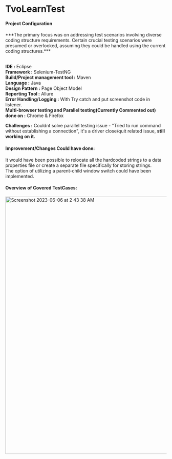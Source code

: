 # TvoLearnTest

<h4>Project Configuration</h4>
***The primary focus was on addressing test scenarios involving diverse coding structure requirements. Certain crucial testing scenarios were presumed or overlooked, assuming they could be handled using the current coding structures.***</br></br>


**IDE :** Eclipse </br>
**Framework :** Selenium-TestNG</br>
**Build/Project management tool :** Maven</br>
**Language :** Java</br>
**Design Pattern :** Page Object Model</br>
**Reporting Tool :** Allure</br>
**Error Handling/Logging :** With Try catch and put screenshot code in listener.</br>
**Multi-browser testing and Parallel testing(Currently Commented out) done on :** Chrome & Firefox </br>

**Challenges :** Couldnt solve parallel testing issue - "Tried to run command without establishing a connection", it's a driver close/quit related issue, **still working on it.** </br>

<h4>Improvement/Changes Could have done:</h4>

It would have been possible to relocate all the hardcoded strings to a data properties file or create a separate file specifically for storing strings.</br>
The option of utilizing a parent-child window switch could have been implemented.</br>

<h4>Overview of Covered TestCases:</h4>

<img width="802" alt="Screenshot 2023-06-06 at 2 43 38 AM" src="https://github.com/salvinmirza/TvoLearnTest/assets/65126223/dcf00da6-28b2-458c-909b-f34d241253b0">




